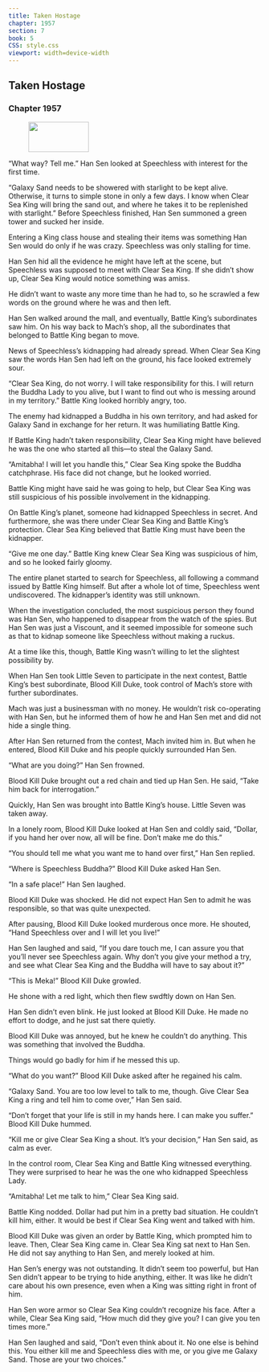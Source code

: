 ```yaml
---
title: Taken Hostage
chapter: 1957
section: 7
book: 5
CSS: style.css
viewport: width=device-width
---
```


## Taken Hostage

### Chapter 1957

<figure>
	<img src="../Images/gem.gif" alt="" id="gem" width="120" height="60" />
</figure>

“What way? Tell me.” Han Sen looked at Speechless with interest for the first time.

“Galaxy Sand needs to be showered with starlight to be kept alive. Otherwise, it turns to simple stone in only a few days. I know when Clear Sea King will bring the sand out, and where he takes it to be replenished with starlight.” Before Speechless finished, Han Sen summoned a green tower and sucked her inside.

Entering a King class house and stealing their items was something Han Sen would do only if he was crazy. Speechless was only stalling for time.

Han Sen hid all the evidence he might have left at the scene, but Speechless was supposed to meet with Clear Sea King. If she didn’t show up, Clear Sea King would notice something was amiss.

He didn’t want to waste any more time than he had to, so he scrawled a few words on the ground where he was and then left.

Han Sen walked around the mall, and eventually, Battle King’s subordinates saw him. On his way back to Mach’s shop, all the subordinates that belonged to Battle King began to move.

News of Speechless’s kidnapping had already spread. When Clear Sea King saw the words Han Sen had left on the ground, his face looked extremely sour.

“Clear Sea King, do not worry. I will take responsibility for this. I will return the Buddha Lady to you alive, but I want to find out who is messing around in my territory.” Battle King looked horribly angry, too.

The enemy had kidnapped a Buddha in his own territory, and had asked for Galaxy Sand in exchange for her return. It was humiliating Battle King.

If Battle King hadn’t taken responsibility, Clear Sea King might have believed he was the one who started all this—to steal the Galaxy Sand.

“Amitabha! I will let you handle this,” Clear Sea King spoke the Buddha catchphrase. His face did not change, but he looked worried.

Battle King might have said he was going to help, but Clear Sea King was still suspicious of his possible involvement in the kidnapping.

On Battle King’s planet, someone had kidnapped Speechless in secret. And furthermore, she was there under Clear Sea King and Battle King’s protection. Clear Sea King believed that Battle King must have been the kidnapper.

“Give me one day.” Battle King knew Clear Sea King was suspicious of him, and so he looked fairly gloomy.

The entire planet started to search for Speechless, all following a command issued by Battle King himself. But after a whole lot of time, Speechless went undiscovered. The kidnapper’s identity was still unknown.

When the investigation concluded, the most suspicious person they found was Han Sen, who happened to disappear from the watch of the spies. But Han Sen was just a Viscount, and it seemed impossible for someone such as that to kidnap someone like Speechless without making a ruckus.

At a time like this, though, Battle King wasn’t willing to let the slightest possibility by.

When Han Sen took Little Seven to participate in the next contest, Battle King’s best subordinate, Blood Kill Duke, took control of Mach’s store with further subordinates.

Mach was just a businessman with no money. He wouldn’t risk co-operating with Han Sen, but he informed them of how he and Han Sen met and did not hide a single thing.

After Han Sen returned from the contest, Mach invited him in. But when he entered, Blood Kill Duke and his people quickly surrounded Han Sen.

“What are you doing?” Han Sen frowned.

Blood Kill Duke brought out a red chain and tied up Han Sen. He said, “Take him back for interrogation.”

Quickly, Han Sen was brought into Battle King’s house. Little Seven was taken away.

In a lonely room, Blood Kill Duke looked at Han Sen and coldly said, “Dollar, if you hand her over now, all will be fine. Don’t make me do this.”

“You should tell me what you want me to hand over first,” Han Sen replied.

“Where is Speechless Buddha?” Blood Kill Duke asked Han Sen.

“In a safe place!” Han Sen laughed.

Blood Kill Duke was shocked. He did not expect Han Sen to admit he was responsible, so that was quite unexpected.

After pausing, Blood Kill Duke looked murderous once more. He shouted, “Hand Speechless over and I will let you live!”

Han Sen laughed and said, “If you dare touch me, I can assure you that you’ll never see Speechless again. Why don’t you give your method a try, and see what Clear Sea King and the Buddha will have to say about it?”

“This is Meka!” Blood Kill Duke growled.

He shone with a red light, which then flew swdftly down on Han Sen.

Han Sen didn’t even blink. He just looked at Blood Kill Duke. He made no effort to dodge, and he just sat there quietly.

Blood Kill Duke was annoyed, but he knew he couldn’t do anything. This was something that involved the Buddha.

Things would go badly for him if he messed this up.

“What do you want?” Blood Kill Duke asked after he regained his calm.

“Galaxy Sand. You are too low level to talk to me, though. Give Clear Sea King a ring and tell him to come over,” Han Sen said.

“Don’t forget that your life is still in my hands here. I can make you suffer.” Blood Kill Duke hummed.

“Kill me or give Clear Sea King a shout. It’s your decision,” Han Sen said, as calm as ever.

In the control room, Clear Sea King and Battle King witnessed everything. They were surprised to hear he was the one who kidnapped Speechless Lady.

“Amitabha! Let me talk to him,” Clear Sea King said.

Battle King nodded. Dollar had put him in a pretty bad situation. He couldn’t kill him, either. It would be best if Clear Sea King went and talked with him.

Blood Kill Duke was given an order by Battle King, which prompted him to leave. Then, Clear Sea King came in. Clear Sea King sat next to Han Sen. He did not say anything to Han Sen, and merely looked at him.

Han Sen’s energy was not outstanding. It didn’t seem too powerful, but Han Sen didn’t appear to be trying to hide anything, either. It was like he didn’t care about his own presence, even when a King was sitting right in front of him.

Han Sen wore armor so Clear Sea King couldn’t recognize his face. After a while, Clear Sea King said, “How much did they give you? I can give you ten times more.”

Han Sen laughed and said, “Don’t even think about it. No one else is behind this. You either kill me and Speechless dies with me, or you give me Galaxy Sand. Those are your two choices.”